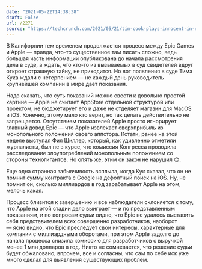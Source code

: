 ```yaml
---
date: "2021-05-22T14:38:38"
draft: False
url: /2271
source: "https://techcrunch.com/2021/05/21/tim-cook-plays-innocent-in-epic-v-apples-culminating-testimony/"
---
```


В Калифорнии тем временем продолжается процесс между Epic Games и Apple — правда, что-то существенное там писать сложно, ведь большая часть информации опубликована до начала рассмотрения дела в суде, а ждать, что кто-то из вызываемых в суд свидетелей вдруг откроет страшную тайну, не приходится. Но вот появления в суде Тима Кука ждали с нетерпением — не каждый день руководитель крупнейшей компании в мире даёт показания.

Надо сказать, что суть показаний можно свести к довольно простой картине — Apple не считает AppStore отдельной структурой или проектом, не бюджетирует его и даже не отделяет магазин для MacOS и iOS. Конечно, этому мало кто верит, но так делать действительно не запрещается. Отсутствием показателей Apple просто игнорирует главный довод Epic — что Apple извлекает сверхприбыль из монопольного положения своего аппстора. Кстати, ранее на этой неделе выступал Фил Шиллер, который, как удивленно отметили журналисты, был не в курсе, что комиссия Конгресса проводила расследование злоупотреблений монопольным положением со стороны техногигантов. Но опять же, этим он закон не нарушил 😊.

Еще одна странная забывчивость всплыла, когда Кук сказал, что он не помнит сумму контракта с Google на дефолтный поиск на iOS. Ну, не помнит он, сколько миллиардов в год зарабатывает Apple на этом, мелочь какая.

Процесс близится к завершению и все наблюдатели склоняется к тому, что Apple на этой стадии дело выиграет — и по представленным показаниям, и по вопросам судьи видно, что Epic не удалось выставить себя представителем всех совершенно разработчиков, наоборот — ясно видно, что Epic преследует свои интересы, характерные для компании с миллиардными оборотами, при этом Apple задолго до начала процесса снизила комиссию для разработчиков с выручкой менее 1 млн долларов в год. Никто не сомневается, что решение судьи будет обжаловано, впрочем, все и согласны, что сам по себе иск уже много сделал для выявления существующих проблем.
